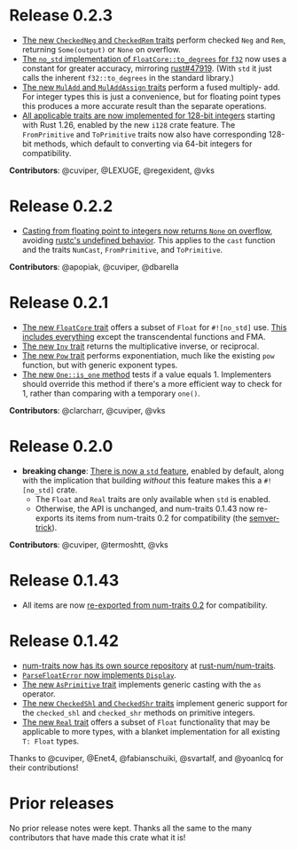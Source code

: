 # Release 0.2.3

- [The new `CheckedNeg` and `CheckedRem` traits][63] perform checked `Neg` and
  `Rem`, returning `Some(output)` or `None` on overflow.
- [The `no_std` implementation of `FloatCore::to_degrees` for `f32`][61] now
  uses a constant for greater accuracy, mirroring [rust#47919].  (With `std` it
  just calls the inherent `f32::to_degrees` in the standard library.)
- [The new `MulAdd` and `MulAddAssign` traits][59] perform a fused multiply-
  add.  For integer types this is just a convenience, but for floating point
  types this produces a more accurate result than the separate operations.
- [All applicable traits are now implemented for 128-bit integers][60] starting
  with Rust 1.26, enabled by the new `i128` crate feature.  The `FromPrimitive`
  and `ToPrimitive` traits now also have corresponding 128-bit methods, which
  default to converting via 64-bit integers for compatibility.

**Contributors**: @cuviper, @LEXUGE, @regexident, @vks

[59]: https://github.com/rust-num/num-traits/pull/59
[60]: https://github.com/rust-num/num-traits/pull/60
[61]: https://github.com/rust-num/num-traits/pull/61
[63]: https://github.com/rust-num/num-traits/pull/63
[rust#47919]: https://github.com/rust-lang/rust/pull/47919

# Release 0.2.2

- [Casting from floating point to integers now returns `None` on overflow][52],
  avoiding [rustc's undefined behavior][rust-10184]. This applies to the `cast`
  function and the traits `NumCast`, `FromPrimitive`, and `ToPrimitive`.

**Contributors**: @apopiak, @cuviper, @dbarella

[52]: https://github.com/rust-num/num-traits/pull/52
[rust-10184]: https://github.com/rust-lang/rust/issues/10184


# Release 0.2.1

- [The new `FloatCore` trait][32] offers a subset of `Float` for `#![no_std]` use.
  [This includes everything][41] except the transcendental functions and FMA.
- [The new `Inv` trait][37] returns the multiplicative inverse, or reciprocal.
- [The new `Pow` trait][37] performs exponentiation, much like the existing `pow`
  function, but with generic exponent types.
- [The new `One::is_one` method][39] tests if a value equals 1.  Implementers
  should override this method if there's a more efficient way to check for 1,
  rather than comparing with a temporary `one()`.

**Contributors**: @clarcharr, @cuviper, @vks

[32]: https://github.com/rust-num/num-traits/pull/32
[37]: https://github.com/rust-num/num-traits/pull/37
[39]: https://github.com/rust-num/num-traits/pull/39
[41]: https://github.com/rust-num/num-traits/pull/41


# Release 0.2.0

- **breaking change**: [There is now a `std` feature][30], enabled by default, along
  with the implication that building *without* this feature makes this a
  `#![no_std]` crate.
  - The `Float` and `Real` traits are only available when `std` is enabled.
  - Otherwise, the API is unchanged, and num-traits 0.1.43 now re-exports its
    items from num-traits 0.2 for compatibility (the [semver-trick]).

**Contributors**: @cuviper, @termoshtt, @vks

[semver-trick]: https://github.com/dtolnay/semver-trick
[30]: https://github.com/rust-num/num-traits/pull/30


# Release 0.1.43

- All items are now [re-exported from num-traits 0.2][31] for compatibility.

[31]: https://github.com/rust-num/num-traits/pull/31


# Release 0.1.42

- [num-traits now has its own source repository][num-356] at [rust-num/num-traits][home].
- [`ParseFloatError` now implements `Display`][22].
- [The new `AsPrimitive` trait][17] implements generic casting with the `as` operator.
- [The new `CheckedShl` and `CheckedShr` traits][21] implement generic
  support for the `checked_shl` and `checked_shr` methods on primitive integers.
- [The new `Real` trait][23] offers a subset of `Float` functionality that may be applicable to more
  types, with a blanket implementation for all existing `T: Float` types.

Thanks to @cuviper, @Enet4, @fabianschuiki, @svartalf, and @yoanlcq for their contributions!

[home]: https://github.com/rust-num/num-traits
[num-356]: https://github.com/rust-num/num/pull/356
[17]: https://github.com/rust-num/num-traits/pull/17
[21]: https://github.com/rust-num/num-traits/pull/21
[22]: https://github.com/rust-num/num-traits/pull/22
[23]: https://github.com/rust-num/num-traits/pull/23


# Prior releases

No prior release notes were kept.  Thanks all the same to the many
contributors that have made this crate what it is!
